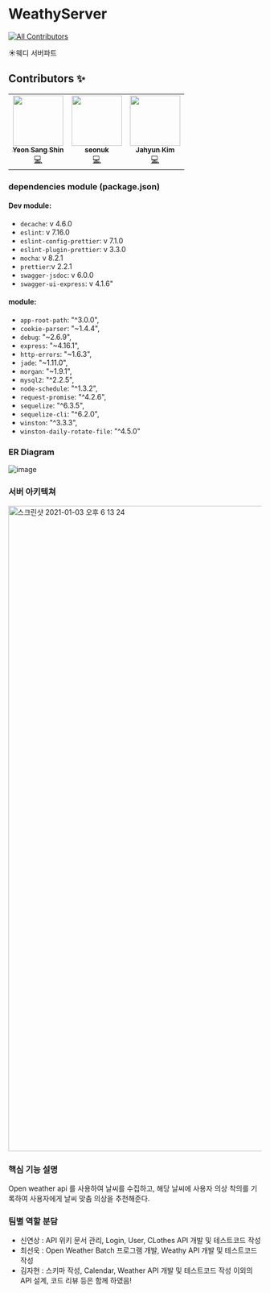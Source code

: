 # WeathyServer
<!-- ALL-CONTRIBUTORS-BADGE:START - Do not remove or modify this section -->
[![All Contributors](https://img.shields.io/badge/all_contributors-3-blue.svg?style=flat-square)](#contributors-)
<!-- ALL-CONTRIBUTORS-BADGE:END -->
☀️웨디 서버파트

## Contributors ✨

<!-- ALL-CONTRIBUTORS-LIST:START - Do not remove or modify this section -->
<!-- prettier-ignore-start -->
<!-- markdownlint-disable -->
<table>
  <tr>
    <td align="center"><a href="https://github.com/yxxshin"><img src="https://avatars0.githubusercontent.com/u/63148508?v=4?s=100" width="100px;" alt=""/><br /><sub><b>Yeon Sang Shin</b></sub></a><br /><a href="https://github.com/TeamWeathy/WeathyServer/commits?author=yxxshin" title="Code">💻</a></td>
    <td align="center"><a href="https://github.com/seonuk"><img src="https://avatars3.githubusercontent.com/u/22928068?v=4?s=100" width="100px;" alt=""/><br /><sub><b>seonuk</b></sub></a><br /><a href="https://github.com/TeamWeathy/WeathyServer/commits?author=seonuk" title="Code">💻</a></td>
    <td align="center"><a href="https://github.com/dshyun0226"><img src="https://avatars3.githubusercontent.com/u/8098698?v=4?s=100" width="100px;" alt=""/><br /><sub><b>Jahyun Kim</b></sub></a><br /><a href="https://github.com/TeamWeathy/WeathyServer/commits?author=dshyun0226" title="Code">💻</a></td>
  </tr>
</table>

<!-- markdownlint-restore -->
<!-- prettier-ignore-end -->

<!-- ALL-CONTRIBUTORS-LIST:END -->

### dependencies module (package.json)
#### Dev module: 
- `decache`: v 4.6.0  
- `eslint`: v 7.16.0
- `eslint-config-prettier`: v 7.1.0
- `eslint-plugin-prettier`: v 3.3.0
- `mocha`: v 8.2.1
- `prettier`:v 2.2.1
- `swagger-jsdoc`: v 6.0.0
- `swagger-ui-express`: v 4.1.6"

#### module:
- `app-root-path`: "^3.0.0",
- `cookie-parser`: "~1.4.4",
- `debug`: "~2.6.9",
- `express`: "~4.16.1",
- `http-errors`: "~1.6.3",
- `jade`: "~1.11.0",
- `morgan`: "~1.9.1",
- `mysql2`: "^2.2.5",
- `node-schedule`: "^1.3.2",
- `request-promise`: "^4.2.6",
- `sequelize`: "^6.3.5",
- `sequelize-cli`: "^6.2.0",
- `winston`: "^3.3.3",
- `winston-daily-rotate-file`: "^4.5.0"

### ER Diagram
![image](https://user-images.githubusercontent.com/22928068/103475327-a4108280-4def-11eb-8d7b-0063b61ebb7b.png)


### 서버 아키텍쳐
<img width="1282" alt="스크린샷 2021-01-03 오후 6 13 24" src="https://user-images.githubusercontent.com/22928068/103475300-601d7d80-4def-11eb-98c9-c04ab3d90770.png">


### 핵심 기능 설명
Open weather api 를 사용하여 날씨를 수집하고, 해당 날씨에 사용자 의상 착의를 기록하여 사용자에게 날씨 맞춤 의상을 추천해준다.

### 팀별 역할 분담
- 신연상 : API 위키 문서 관리, Login, User, CLothes API 개발 및 테스트코드 작성
- 최선욱 : Open Weather Batch 프로그램 개발, Weathy API 개발 및 테스트코드 작성
- 김자현 : 스키마 작성, Calendar, Weather API 개발 및 테스트코드 작성
이외의 API 설계, 코드 리뷰 등은 함께 하였음!

